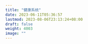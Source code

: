 ```yaml
---
title: "健康系统"
date: 2023-06-11T05:36:57
lastmod: 2023-08-06T23:13:24+08:00
draft: false
weight: 4003
image: ""
---
```

